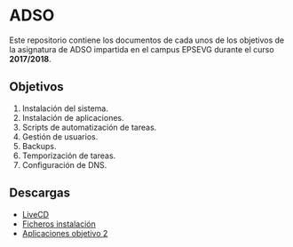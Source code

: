 # ADSO #

Este repositorio contiene los documentos de cada unos de los objetivos de la asignatura de ADSO impartida en el campus EPSEVG durante el curso __2017/2018__.

## Objetivos ##

1. Instalación del sistema.
2. Instalación de aplicaciones.
3. Scripts de automatización de tareas.
4. Gestión de usuarios.
5. Backups.
6. Temporización de tareas.
7. Configuración de DNS.

## Descargas ##

- [LiveCD](https://drive.google.com/open?id=0B1GMQ--ERnlOZGxMbEc5anNUUEE)
- [Ficheros instalación](https://drive.google.com/open?id=1FbyPCYxx80i77mVUokFafuXGMjbn5v3B)
- [Aplicaciones objetivo 2](https://drive.google.com/open?id=0B1GMQ--ERnlOc3RCV09ueU9iVUU)

